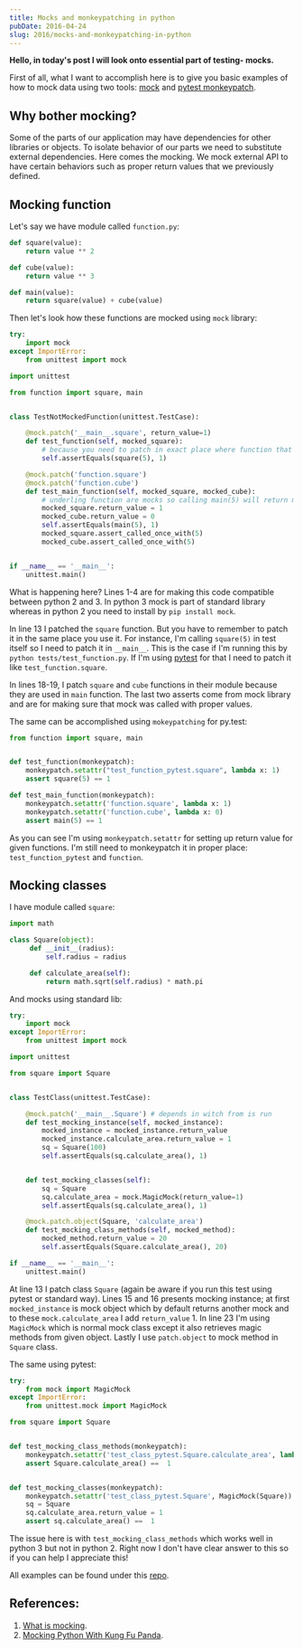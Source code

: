 ```yaml
---
title: Mocks and monkeypatching in python
pubDate: 2016-04-24
slug: 2016/mocks-and-monkeypatching-in-python
---
```


**Hello, in today's post I will look onto essential part of testing- mocks.**

First of all, what I want to accomplish here is to give you basic examples of how to mock data using two tools: [mock](https://docs.python.org/3/library/unittest.mock.html) and [pytest monkeypatch](https://pytest.org/latest/monkeypatch.html).

## Why bother mocking?

Some of the parts of our application may have dependencies for other libraries or objects. To isolate behavior of our parts we need to substitute external dependencies. Here comes the mocking. We mock external API to have certain behaviors such as proper return values that we previously defined.

## Mocking function

Let's say we have module called `function.py`:

```python
def square(value):
    return value ** 2

def cube(value):
    return value ** 3

def main(value):
    return square(value) + cube(value)
```

Then let's look how these functions are mocked using `mock` library:

```python
try:
    import mock
except ImportError:
    from unittest import mock

import unittest

from function import square, main


class TestNotMockedFunction(unittest.TestCase):

    @mock.patch('__main__.square', return_value=1)
    def test_function(self, mocked_square):
        # because you need to patch in exact place where function that has to be mocked is called
        self.assertEquals(square(5), 1)

    @mock.patch('function.square')
    @mock.patch('function.cube')
    def test_main_function(self, mocked_square, mocked_cube):
        # underling function are mocks so calling main(5) will return mock
        mocked_square.return_value = 1
        mocked_cube.return_value = 0
        self.assertEquals(main(5), 1)
        mocked_square.assert_called_once_with(5)
        mocked_cube.assert_called_once_with(5)


if __name__ == '__main__':
    unittest.main()
```

What is happening here? Lines 1-4 are for making this code compatible between python 2 and 3. In python 3 mock is part of standard library whereas in python 2 you need to install by `pip install mock`.

In line 13 I patched the `square` function. But you have to remember to patch it in the same place you use it. For instance, I'm calling `square(5)` in test itself so I need to patch it in `__main__`. This is the case if I'm running this by `python tests/test_function.py`. If I'm using [pytest](https://pytest.org/latest/contents.html) for that I need to patch it like `test_function.square`.

In lines 18-19, I patch `square` and `cube` functions in their module because they are used in `main` function. The last two asserts come from mock library and are for making sure that mock was called with proper values.

The same can be accomplished using `mokeypatching` for py.test:

```python
from function import square, main


def test_function(monkeypatch):
    monkeypatch.setattr("test_function_pytest.square", lambda x: 1)
    assert square(5) == 1

def test_main_function(monkeypatch):
    monkeypatch.setattr('function.square', lambda x: 1)
    monkeypatch.setattr('function.cube', lambda x: 0)
    assert main(5) == 1
```

As you can see I'm using `monkeypatch.setattr` for setting up return value for given functions. I'm still need to monkeypatch it in proper place: `test_function_pytest` and `function`.

## Mocking classes

I have module called `square`:

```python
import math

class Square(object):
     def __init__(radius):
         self.radius = radius

     def calculate_area(self):
         return math.sqrt(self.radius) * math.pi
```

And mocks using standard lib:

```python
try:
    import mock
except ImportError:
    from unittest import mock

import unittest

from square import Square


class TestClass(unittest.TestCase):

    @mock.patch('__main__.Square') # depends in witch from is run
    def test_mocking_instance(self, mocked_instance):
        mocked_instance = mocked_instance.return_value
        mocked_instance.calculate_area.return_value = 1
        sq = Square(100)
        self.assertEquals(sq.calculate_area(), 1)


    def test_mocking_classes(self):
        sq = Square
        sq.calculate_area = mock.MagicMock(return_value=1)
        self.assertEquals(sq.calculate_area(), 1)

    @mock.patch.object(Square, 'calculate_area')
    def test_mocking_class_methods(self, mocked_method):
        mocked_method.return_value = 20
        self.assertEquals(Square.calculate_area(), 20)

if __name__ == '__main__':
    unittest.main()
```

At line 13 I patch class `Square` (again be aware if you run this test using pytest or standard way). Lines 15 and 16 presents mocking instance; at first `mocked_instance` is mock object which by default returns another mock and to these `mock.calculate_area` I add `return_value` 1. In line 23 I'm using `MagicMock` which is normal mock class except it also retrieves magic methods from given object. Lastly I use `patch.object` to mock method in `Square` class.

The same using pytest:

```python
try:
    from mock import MagicMock
except ImportError:
    from unittest.mock import MagicMock

from square import Square


def test_mocking_class_methods(monkeypatch):
    monkeypatch.setattr('test_class_pytest.Square.calculate_area', lambda: 1)
    assert Square.calculate_area() ==  1


def test_mocking_classes(monkeypatch):
    monkeypatch.setattr('test_class_pytest.Square', MagicMock(Square))
    sq = Square
    sq.calculate_area.return_value = 1
    assert sq.calculate_area() ==  1
```

The issue here is with `test_mocking_class_methods` which works well in python 3 but not in python 2. Right now I don't have clear answer to this so if you can help I appreciate this!

All examples can be found under this [repo](https://github.com/krzysztofzuraw/personal-blog-projects/tree/master/blog_mocks).

## References:

1.  [What is
    mocking](http://stackoverflow.com/questions/2665812/what-is-mocking).
2.  [Mocking Python With Kung Fu
    Panda](http://manishamde.github.io/blog/2013/10/06/mocking-python-with-kung-fu-panda/#mock_classes).
